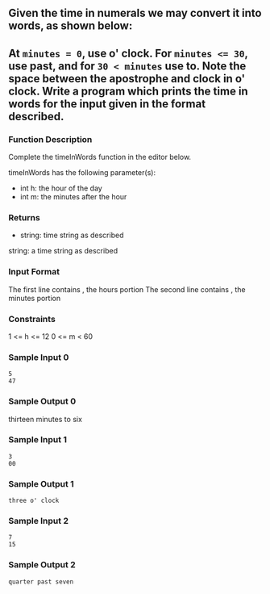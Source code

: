 ## Given the time in numerals we may convert it into words, as shown below:

## At `minutes = 0`, use o' clock. For `minutes <= 30`, use past, and for `30 < minutes` use to. Note the space between the apostrophe and clock in o' clock. Write a program which prints the time in words for the input given in the format described.

### Function Description

Complete the timeInWords function in the editor below.

timeInWords has the following parameter(s):

- int h: the hour of the day
- int m: the minutes after the hour
### Returns
- string: time string as described

string: a time string as described
### Input Format

The first line contains , the hours portion The second line contains , the minutes portion

### Constraints

1 <= h <= 12
0 <= m < 60

### Sample Input 0

```
5
47
```

### Sample Output 0

thirteen minutes to six

### Sample Input 1

```
3
00
```
### Sample Output 1
```
three o' clock
```

### Sample Input 2

```
7
15
```

### Sample Output 2

```
quarter past seven
```
